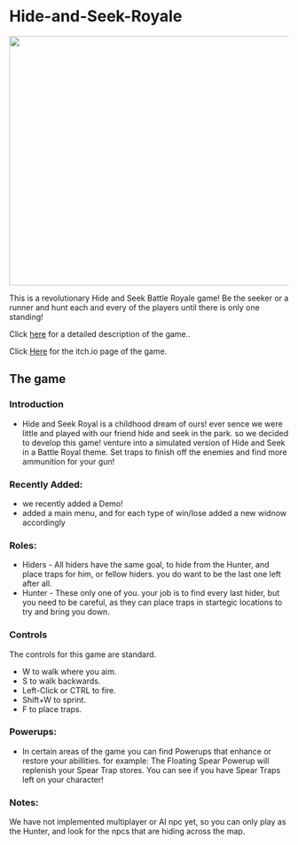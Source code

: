 # Hide-and-Seek-Royale

<img src="Pictures/main.png" width="900" height="450">

This is a revolutionary Hide and Seek Battle Royale game! Be the seeker or a runner and hunt each and every of the players until there is only one standing!

Click [here](https://github.com/gamedev-srg/Hide-and-Seek-Royale/blob/main/formal-elements.md) for a detailed description of the game..

Click [Here](https://g-r-s.itch.io/hnsr) for the itch.io page of the game.


## The game
### Introduction
* Hide and Seek Royal is a childhood dream of ours! ever sence we were little and played with our friend hide and seek in the park. so we decided to develop this game! venture into a simulated version of Hide and Seek in a Battle Royal theme. Set traps to finish off the enemies and find more ammunition for your gun!
### Recently Added:
* we recently added a Demo!
* added a main menu, and for each type of win/lose added a new widnow accordingly
### Roles:
* Hiders - All hiders have the same goal, to hide from the Hunter, and place traps for him, or fellow hiders. you do want to be the last one left after all.
* Hunter - These only one of you. your job is to find every last hider, but you need to be careful, as they can place traps in startegic locations to try and bring you down.

### Controls
The controls for this game are standard. 
* W to walk where you aim. 
* S to walk backwards.
* Left-Click or CTRL to fire.
* Shift+W to sprint.
* F to place traps.

### Powerups:
* In certain areas of the game you can find Powerups that enhance or restore your abillities. 
for example: The Floating Spear Powerup will replenish your Spear Trap stores. You can see if you have Spear Traps left on your character!

### Notes:
We have not implemented multiplayer or AI npc yet, so you can only play as the Hunter, and look for the npcs that are hiding across the map.
